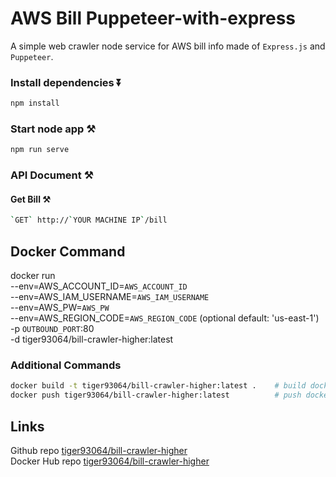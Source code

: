 # AWS Bill Puppeteer-with-express

A simple web crawler node service for AWS bill info made of `Express.js` and `Puppeteer`.
 

### Install dependencies ⏬

```bash
npm install
```

### Start node app ⚒️

```bash
npm run serve
```

### API Document ⚒️

#### Get Bill ⚒️

```bash
`GET` http://`YOUR MACHINE IP`/bill
```



  

## Docker Command 
docker run <br />
--env=AWS_ACCOUNT_ID=`AWS_ACCOUNT_ID` <br />
--env=AWS_IAM_USERNAME=`AWS_IAM_USERNAME`<br />
--env=AWS_PW=`AWS_PW` <br />
--env=AWS_REGION_CODE=`AWS_REGION_CODE` (optional default: 'us-east-1')<br />
-p `OUTBOUND_PORT`:80  <br />
-d tiger93064/bill-crawler-higher:latest 
 
### Additional Commands

```bash
docker build -t tiger93064/bill-crawler-higher:latest .    # build docker image to local
docker push tiger93064/bill-crawler-higher:latest          # push docker image to hub

```

## Links

Github repo [tiger93064/bill-crawler-higher](https://github.com/tiger93064/AWSBillPuppeteer-with-express) <br />
Docker Hub repo [tiger93064/bill-crawler-higher](https://hub.docker.com/r/tiger93064/bill-crawler-higher)